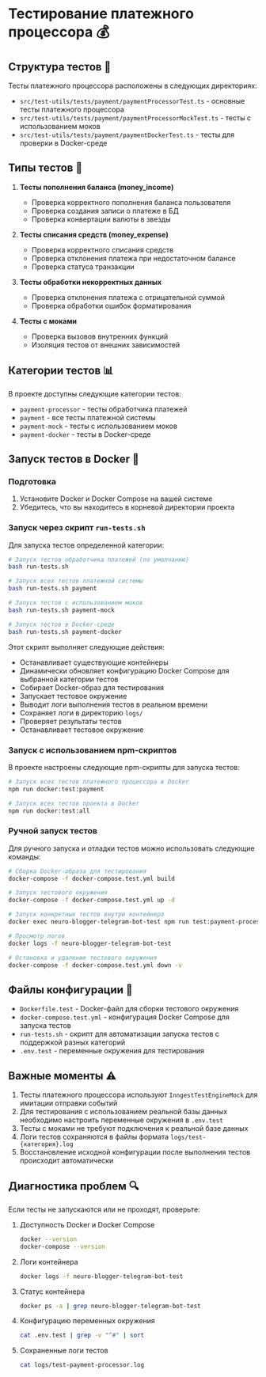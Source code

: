 # Тестирование платежного процессора 💰

## Структура тестов 📁

Тесты платежного процессора расположены в следующих директориях:

- `src/test-utils/tests/payment/paymentProcessorTest.ts` - основные тесты платежного процессора
- `src/test-utils/tests/payment/paymentProcessorMockTest.ts` - тесты с использованием моков
- `src/test-utils/tests/payment/paymentDockerTest.ts` - тесты для проверки в Docker-среде

## Типы тестов 🧪

1. **Тесты пополнения баланса (money_income)**
   - Проверка корректного пополнения баланса пользователя
   - Проверка создания записи о платеже в БД
   - Проверка конвертации валюты в звезды

2. **Тесты списания средств (money_expense)**
   - Проверка корректного списания средств
   - Проверка отклонения платежа при недостаточном балансе
   - Проверка статуса транзакции

3. **Тесты обработки некорректных данных**
   - Проверка отклонения платежа с отрицательной суммой
   - Проверка обработки ошибок форматирования

4. **Тесты с моками**
   - Проверка вызовов внутренних функций
   - Изоляция тестов от внешних зависимостей

## Категории тестов 📊

В проекте доступны следующие категории тестов:

- `payment-processor` - тесты обработчика платежей
- `payment` - все тесты платежной системы
- `payment-mock` - тесты с использованием моков
- `payment-docker` - тесты в Docker-среде

## Запуск тестов в Docker 🐳

### Подготовка

1. Установите Docker и Docker Compose на вашей системе
2. Убедитесь, что вы находитесь в корневой директории проекта

### Запуск через скрипт `run-tests.sh`

Для запуска тестов определенной категории:

```bash
# Запуск тестов обработчика платежей (по умолчанию)
bash run-tests.sh

# Запуск всех тестов платежной системы
bash run-tests.sh payment

# Запуск тестов с использованием моков
bash run-tests.sh payment-mock

# Запуск тестов в Docker-среде
bash run-tests.sh payment-docker
```

Этот скрипт выполняет следующие действия:
- Останавливает существующие контейнеры
- Динамически обновляет конфигурацию Docker Compose для выбранной категории тестов
- Собирает Docker-образ для тестирования
- Запускает тестовое окружение
- Выводит логи выполнения тестов в реальном времени
- Сохраняет логи в директорию `logs/`
- Проверяет результаты тестов
- Останавливает тестовое окружение

### Запуск с использованием npm-скриптов

В проекте настроены следующие npm-скрипты для запуска тестов:

```bash
# Запуск всех тестов платежного процессора в Docker
npm run docker:test:payment

# Запуск всех тестов проекта в Docker
npm run docker:test:all
```

### Ручной запуск тестов

Для ручного запуска и отладки тестов можно использовать следующие команды:

```bash
# Сборка Docker-образа для тестирования
docker-compose -f docker-compose.test.yml build

# Запуск тестового окружения
docker-compose -f docker-compose.test.yml up -d

# Запуск конкретных тестов внутри контейнера
docker exec neuro-blogger-telegram-bot-test npm run test:payment-processor

# Просмотр логов
docker logs -f neuro-blogger-telegram-bot-test

# Остановка и удаление тестового окружения
docker-compose -f docker-compose.test.yml down -v
```

## Файлы конфигурации 📝

- `Dockerfile.test` - Docker-файл для сборки тестового окружения
- `docker-compose.test.yml` - конфигурация Docker Compose для запуска тестов
- `run-tests.sh` - скрипт для автоматизации запуска тестов с поддержкой разных категорий
- `.env.test` - переменные окружения для тестирования

## Важные моменты ⚠️

1. Тесты платежного процессора используют `InngestTestEngineMock` для имитации отправки событий
2. Для тестирования с использованием реальной базы данных необходимо настроить переменные окружения в `.env.test`
3. Тесты с моками не требуют подключения к реальной базе данных
4. Логи тестов сохраняются в файлы формата `logs/test-{категория}.log`
5. Восстановление исходной конфигурации после выполнения тестов происходит автоматически

## Диагностика проблем 🔍

Если тесты не запускаются или не проходят, проверьте:

1. Доступность Docker и Docker Compose
   ```bash
   docker --version
   docker-compose --version
   ```

2. Логи контейнера
   ```bash
   docker logs -f neuro-blogger-telegram-bot-test
   ```

3. Статус контейнера
   ```bash
   docker ps -a | grep neuro-blogger-telegram-bot-test
   ```

4. Конфигурацию переменных окружения
   ```bash
   cat .env.test | grep -v "^#" | sort
   ```

5. Сохраненные логи тестов
   ```bash
   cat logs/test-payment-processor.log
   ```